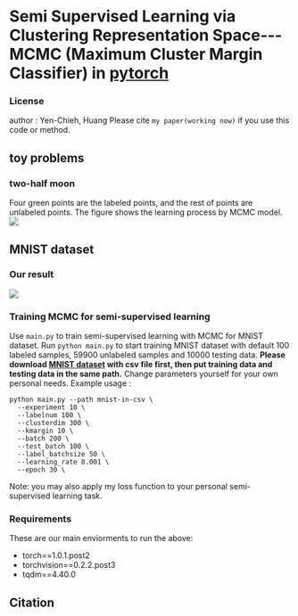 # Semi Supervised Learning via Clustering Representation Space--- MCMC (Maximum Cluster Margin Classifier) in [pytorch](https://pytorch.org/)
### License
author : Yen-Chieh, Huang
Please cite `my paper(working now)` if you use this code or method.

## toy problems
### two-half moon
Four green points are the labeled points, and the rest of points are unlabeled points.
The figure shows the learning process by MCMC model.
![](https://i.imgur.com/eyDyYKP.gif)


## MNIST dataset
### Our result
![](https://i.imgur.com/b3JdWuJ.png)


### Training MCMC for semi-supervised learning
Use `main.py` to train semi-supervised learning with MCMC for MNIST dataset. Run `python main.py` to start training MNIST dataset with default 100 labeled samples, 59900 unlabeled samples and 10000 testing data. **Please download [MNIST dataset](https://www.kaggle.com/oddrationale/mnist-in-csv) with csv file first, then put training data and testing data in the same path.** Change parameters yourself for your own personal needs. Example usage : 
```
python main.py --path mnist-in-csv \
  --experiment 10 \
  --labelnum 100 \
  --clusterdim 300 \
  --kmargin 10 \
  --batch 200 \
  --test_batch 100 \
  --label_batchsize 50 \
  --learning_rate 0.001 \
  --epoch 30 \
```
Note: you may also apply my loss function to your personal semi-supervised learning task.

### Requirements
These are our main enviorments to run the above:
* torch==1.0.1.post2
* torchvision==0.2.2.post3
* tqdm==4.40.0


## Citation
